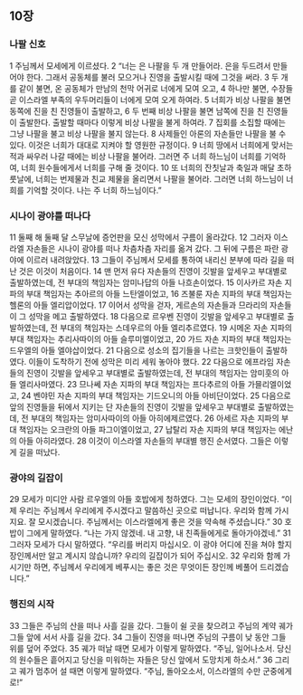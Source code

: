 ## 10장
### 나팔 신호
1 주님께서 모세에게 이르셨다.
2 “너는 은 나팔을 두 개 만들어라. 은을 두드려서 만들어야 한다. 그래서 공동체를 불러 모으거나 진영을 출발시킬 때에 그것을 써라.
3 두 개를 같이 불면, 온 공동체가 만남의 천막 어귀로 너에게 모여 오고,
4 하나만 불면, 수장들 곧 이스라엘 부족의 우두머리들이 너에게 모여 오게 하여라.
5 너희가 비상 나팔을 불면 동쪽에 진을 친 진영들이 출발하고,
6 두 번째 비상 나팔을 불면 남쪽에 진을 친 진영들이 출발한다. 출발할 때마다 이렇게 비상 나팔을 불게 하여라.
7 집회를 소집할 때에는 그냥 나팔을 불고 비상 나팔을 불지 않는다.
8 사제들인 아론의 자손들만 나팔을 불 수 있다. 이것은 너희가 대대로 지켜야 할 영원한 규정이다.
9 너희 땅에서 너희에게 맞서는 적과 싸우러 나갈 때에는 비상 나팔을 불어라. 그러면 주 너희 하느님이 너희를 기억하여, 너희 원수들에게서 너희를 구해 줄 것이다.
10 또 너희의 잔칫날과 축일과 매달 초하룻날에, 너희는 번제물과 친교 제물을 올리면서 나팔을 불어라. 그러면 너희 하느님이 너희를 기억할 것이다. 나는 주 너희 하느님이다.”
### 시나이 광야를 떠나다
11 둘째 해 둘째 달 스무날에 증언판을 모신 성막에서 구름이 올라갔다.
12 그러자 이스라엘 자손들은 시나이 광야를 떠나 차츰차츰 자리를 옮겨 갔다. 그 뒤에 구름은 파란 광야에 이르러 내려앉았다.
13 그들이 주님께서 모세를 통하여 내리신 분부에 따라 길을 떠난 것은 이것이 처음이다.
14 맨 먼저 유다 자손들의 진영이 깃발을 앞세우고 부대별로 출발하였는데, 전 부대의 책임자는 암미나답의 아들 나흐손이었다.
15 이사카르 자손 지파의 부대 책임자는 추아르의 아들 느탄엘이었고,
16 즈불룬 자손 지파의 부대 책임자는 헬론의 아들 엘리압이었다.
17 이어서 성막을 걷자, 게르손의 자손들과 므라리의 자손들이 그 성막을 메고 출발하였다.
18 다음으로 르우벤 진영이 깃발을 앞세우고 부대별로 출발하였는데, 전 부대의 책임자는 스데우르의 아들 엘리추르였다.
19 시메온 자손 지파의 부대 책임자는 추리사따이의 아들 슬루미엘이었고,
20 가드 자손 지파의 부대 책임자는 드우엘의 아들 엘야삽이었다.
21 다음으로 성소의 집기들을 나르는 크핫인들이 출발하였다. 이들이 도착하기 전에 성막은 미리 세워 놓아야 했다.
22 다음으로 에프라임 자손들의 진영이 깃발을 앞세우고 부대별로 출발하였는데, 전 부대의 책임자는 암미훗의 아들 엘리사마였다.
23 므나쎄 자손 지파의 부대 책임자는 프다추르의 아들 가믈리엘이었고,
24 벤야민 자손 지파의 부대 책임자는 기드오니의 아들 아비단이었다.
25 다음으로 앞의 진영들을 뒤에서 지키는 단 자손들의 진영이 깃발을 앞세우고 부대별로 출발하였는데, 전 부대의 책임자는 암미사따이의 아들 아히에제르였다.
26 아세르 자손 지파의 부대 책임자는 오크란의 아들 파그이엘이었고,
27 납탈리 자손 지파의 부대 책임자는 에난의 아들 아히라였다.
28 이것이 이스라엘 자손들의 부대별 행진 순서였다. 그들은 이렇게 길을 떠났다.
### 광야의 길잡이
29 모세가 미디안 사람 르우엘의 아들 호밥에게 청하였다. 그는 모세의 장인이었다. “이제 우리는 주님께서 우리에게 주시겠다고 말씀하신 곳으로 떠납니다. 우리와 함께 가시지요. 잘 모시겠습니다. 주님께서는 이스라엘에게 좋은 것을 약속해 주셨습니다.”
30 호밥이 그에게 말하였다. “나는 가지 않겠네. 내 고향, 내 친족들에게로 돌아가야겠네.”
31 그러자 모세가 다시 말하였다. “우리를 버리지 마십시오. 이 광야 어디에 진을 쳐야 할지 장인께서만 알고 계시지 않습니까? 우리의 길잡이가 되어 주십시오.
32 우리와 함께 가시기만 하면, 주님께서 우리에게 베푸시는 좋은 것은 무엇이든 장인께 베풀어 드리겠습니다.”
### 행진의 시작
33 그들은 주님의 산을 떠나 사흘 길을 갔다. 그들이 쉴 곳을 찾으려고 주님의 계약 궤가 그들 앞에 서서 사흘 길을 갔다.
34 그들이 진영을 떠나면 주님의 구름이 낮 동안 그들 위를 덮어 주었다.
35 궤가 떠날 때면 모세가 이렇게 말하였다. “주님, 일어나소서. 당신의 원수들은 흩어지고 당신을 미워하는 자들은 당신 앞에서 도망치게 하소서.”
36 그리고 궤가 멈추어 설 때면 이렇게 말하였다. “주님, 돌아오소서, 이스라엘의 수만 군중에게로!”

